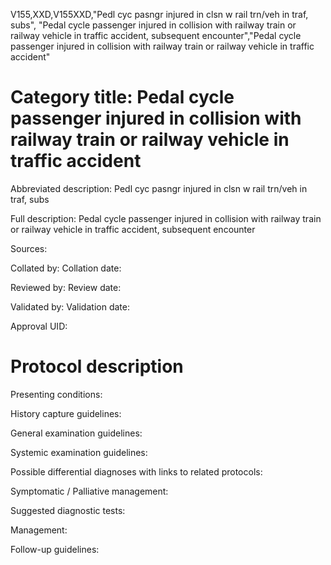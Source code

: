 V155,XXD,V155XXD,"Pedl cyc pasngr injured in clsn w rail trn/veh in traf, subs", "Pedal cycle passenger injured in collision with railway train or railway vehicle in traffic accident, subsequent encounter","Pedal cycle passenger injured in collision with railway train or railway vehicle in traffic accident"
# Category title: Pedal cycle passenger injured in collision with railway train or railway vehicle in traffic accident

Abbreviated description: Pedl cyc pasngr injured in clsn w rail trn/veh in traf, subs

Full description: Pedal cycle passenger injured in collision with railway train or railway vehicle in traffic accident, subsequent encounter

Sources:

Collated by:
Collation date:

Reviewed by:
Review date:

Validated by:
Validation date:

Approval UID:

# Protocol description

Presenting conditions:

History capture guidelines:

General examination guidelines:

Systemic examination guidelines:

Possible differential diagnoses with links to related protocols:

Symptomatic / Palliative management:

Suggested diagnostic tests:

Management:

Follow-up guidelines:
